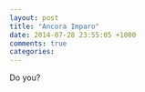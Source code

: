 ```yaml
---
layout: post
title: "Ancora Imparo"
date: 2014-07-28 23:55:05 +1000
comments: true
categories: 
---
```


Do you?
